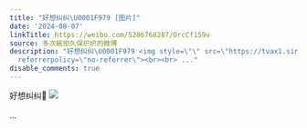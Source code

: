 ```yaml
---
title: "好想纠纠\U0001F979 [图片]"
date: '2024-08-07'
linkTitle: https://weibo.com/5286768287/OrcCf159v
source: 多次婉拒久保织织的微博
description: "好想纠纠\U0001F979 <img style=\"\" src=\"https://tvax1.sinaimg.cn/large/005LMJWfgy1hsfl71eoz6j32c02c01ky.jpg\"
  referrerpolicy=\"no-referrer\"><br><br> ..."
disable_comments: true
---
```

好想纠纠🥹 <img style="" src="https://tvax1.sinaimg.cn/large/005LMJWfgy1hsfl71eoz6j32c02c01ky.jpg" referrerpolicy="no-referrer"><br><br> ...